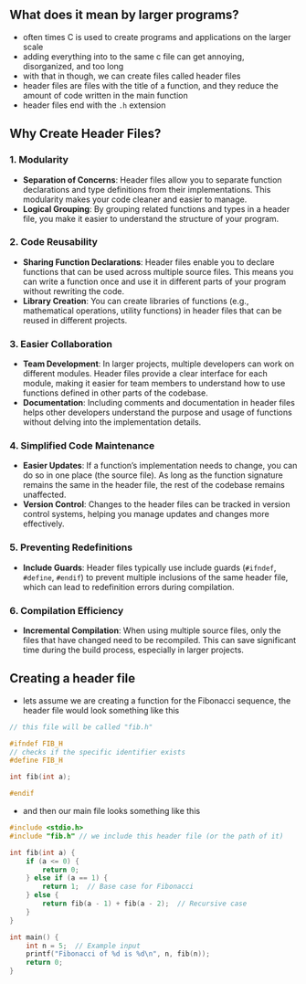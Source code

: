 ## What does it mean by larger programs?

- often times C is used to create programs and applications on the larger scale
- adding everything into to the same c file can get annoying, disorganized, and too long
- with that in though, we can create files called header files
- header files are files with the title of a function, and they reduce the amount of code written in the main function
- header files end with the `.h` extension

## Why Create Header Files?

### 1. **Modularity**

- **Separation of Concerns**: Header files allow you to separate function declarations and type definitions from their implementations. This modularity makes your code cleaner and easier to manage.
- **Logical Grouping**: By grouping related functions and types in a header file, you make it easier to understand the structure of your program.

### 2. **Code Reusability**

- **Sharing Function Declarations**: Header files enable you to declare functions that can be used across multiple source files. This means you can write a function once and use it in different parts of your program without rewriting the code.
- **Library Creation**: You can create libraries of functions (e.g., mathematical operations, utility functions) in header files that can be reused in different projects.

### 3. **Easier Collaboration**

- **Team Development**: In larger projects, multiple developers can work on different modules. Header files provide a clear interface for each module, making it easier for team members to understand how to use functions defined in other parts of the codebase.
- **Documentation**: Including comments and documentation in header files helps other developers understand the purpose and usage of functions without delving into the implementation details.

### 4. **Simplified Code Maintenance**

- **Easier Updates**: If a function’s implementation needs to change, you can do so in one place (the source file). As long as the function signature remains the same in the header file, the rest of the codebase remains unaffected.
- **Version Control**: Changes to the header files can be tracked in version control systems, helping you manage updates and changes more effectively.

### 5. **Preventing Redefinitions**

- **Include Guards**: Header files typically use include guards (`#ifndef`, `#define`, `#endif`) to prevent multiple inclusions of the same header file, which can lead to redefinition errors during compilation.

### 6. **Compilation Efficiency**

- **Incremental Compilation**: When using multiple source files, only the files that have changed need to be recompiled. This can save significant time during the build process, especially in larger projects.

## Creating a header file

- lets assume we are creating a function for the Fibonacci sequence, the header file would look something like this

```c
// this file will be called "fib.h"

#ifndef FIB_H 
// checks if the specific identifier exists 
#define FIB_H

int fib(int a);

#endif
```

- and then our main file looks something like this

```c
#include <stdio.h>
#include "fib.h" // we include this header file (or the path of it)

int fib(int a) {
    if (a <= 0) {
        return 0;
    } else if (a == 1) {
        return 1;  // Base case for Fibonacci
    } else {
        return fib(a - 1) + fib(a - 2);  // Recursive case
    }
}

int main() {
    int n = 5;  // Example input
    printf("Fibonacci of %d is %d\n", n, fib(n));
    return 0;
}
```